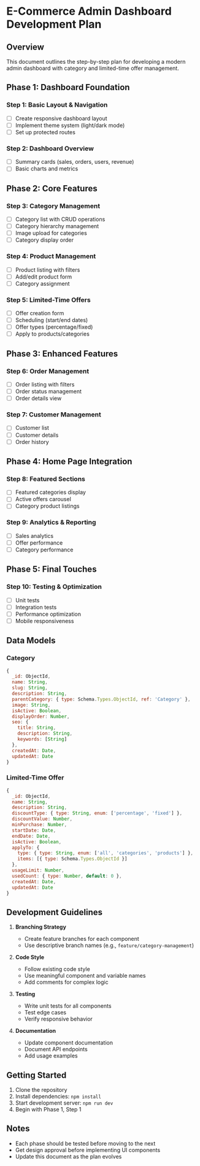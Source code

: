 # E-Commerce Admin Dashboard Development Plan

## Overview
This document outlines the step-by-step plan for developing a modern admin dashboard with category and limited-time offer management.

## Phase 1: Dashboard Foundation

### Step 1: Basic Layout & Navigation
- [ ] Create responsive dashboard layout
- [ ] Implement theme system (light/dark mode)
- [ ] Set up protected routes

### Step 2: Dashboard Overview
- [ ] Summary cards (sales, orders, users, revenue)
- [ ] Basic charts and metrics

## Phase 2: Core Features

### Step 3: Category Management
- [ ] Category list with CRUD operations
- [ ] Category hierarchy management
- [ ] Image upload for categories
- [ ] Category display order

### Step 4: Product Management
- [ ] Product listing with filters
- [ ] Add/edit product form
- [ ] Category assignment

### Step 5: Limited-Time Offers
- [ ] Offer creation form
- [ ] Scheduling (start/end dates)
- [ ] Offer types (percentage/fixed)
- [ ] Apply to products/categories

## Phase 3: Enhanced Features

### Step 6: Order Management
- [ ] Order listing with filters
- [ ] Order status management
- [ ] Order details view

### Step 7: Customer Management
- [ ] Customer list
- [ ] Customer details
- [ ] Order history

## Phase 4: Home Page Integration

### Step 8: Featured Sections
- [ ] Featured categories display
- [ ] Active offers carousel
- [ ] Category product listings

### Step 9: Analytics & Reporting
- [ ] Sales analytics
- [ ] Offer performance
- [ ] Category performance

## Phase 5: Final Touches

### Step 10: Testing & Optimization
- [ ] Unit tests
- [ ] Integration tests
- [ ] Performance optimization
- [ ] Mobile responsiveness

## Data Models

### Category
```javascript
{
  _id: ObjectId,
  name: String,
  slug: String,
  description: String,
  parentCategory: { type: Schema.Types.ObjectId, ref: 'Category' },
  image: String,
  isActive: Boolean,
  displayOrder: Number,
  seo: {
    title: String,
    description: String,
    keywords: [String]
  },
  createdAt: Date,
  updatedAt: Date
}
```

### Limited-Time Offer
```javascript
{
  _id: ObjectId,
  name: String,
  description: String,
  discountType: { type: String, enum: ['percentage', 'fixed'] },
  discountValue: Number,
  minPurchase: Number,
  startDate: Date,
  endDate: Date,
  isActive: Boolean,
  applyTo: {
    type: { type: String, enum: ['all', 'categories', 'products'] },
    items: [{ type: Schema.Types.ObjectId }]
  },
  usageLimit: Number,
  usedCount: { type: Number, default: 0 },
  createdAt: Date,
  updatedAt: Date
}
```

## Development Guidelines

1. **Branching Strategy**
   - Create feature branches for each component
   - Use descriptive branch names (e.g., `feature/category-management`)

2. **Code Style**
   - Follow existing code style
   - Use meaningful component and variable names
   - Add comments for complex logic

3. **Testing**
   - Write unit tests for all components
   - Test edge cases
   - Verify responsive behavior

4. **Documentation**
   - Update component documentation
   - Document API endpoints
   - Add usage examples

## Getting Started

1. Clone the repository
2. Install dependencies: `npm install`
3. Start development server: `npm run dev`
4. Begin with Phase 1, Step 1

## Notes
- Each phase should be tested before moving to the next
- Get design approval before implementing UI components
- Update this document as the plan evolves
